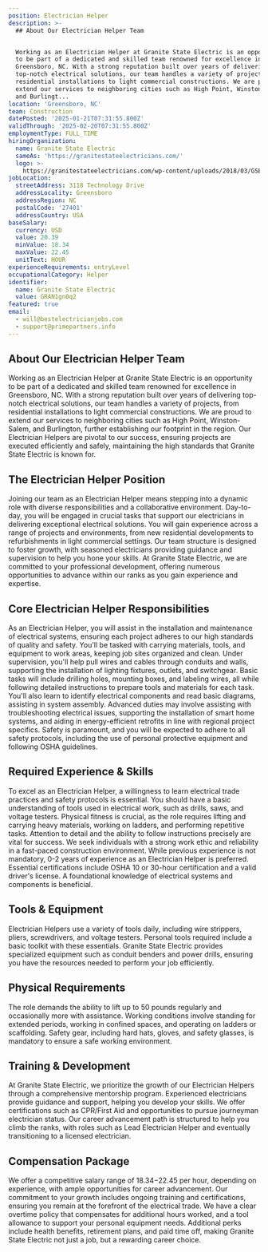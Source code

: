 ```yaml
---
position: Electrician Helper
description: >-
  ## About Our Electrician Helper Team


  Working as an Electrician Helper at Granite State Electric is an opportunity
  to be part of a dedicated and skilled team renowned for excellence in
  Greensboro, NC. With a strong reputation built over years of delivering
  top-notch electrical solutions, our team handles a variety of projects, from
  residential installations to light commercial constructions. We are proud to
  extend our services to neighboring cities such as High Point, Winston-Salem,
  and Burlingt...
location: 'Greensboro, NC'
team: Construction
datePosted: '2025-01-21T07:31:55.800Z'
validThrough: '2025-02-20T07:31:55.800Z'
employmentType: FULL_TIME
hiringOrganization:
  name: Granite State Electric
  sameAs: 'https://granitestateelectricians.com/'
  logo: >-
    https://granitestateelectricians.com/wp-content/uploads/2018/03/GSE-2c-Logo-4.jpg
jobLocation:
  streetAddress: 3118 Technology Drive
  addressLocality: Greensboro
  addressRegion: NC
  postalCode: '27401'
  addressCountry: USA
baseSalary:
  currency: USD
  value: 20.39
  minValue: 18.34
  maxValue: 22.45
  unitText: HOUR
experienceRequirements: entryLevel
occupationalCategory: Helper
identifier:
  name: Granite State Electric
  value: GRAN1gn0q2
featured: true
email:
  - will@bestelectricianjobs.com
  - support@primepartners.info
---
```




## About Our Electrician Helper Team

Working as an Electrician Helper at Granite State Electric is an opportunity to be part of a dedicated and skilled team renowned for excellence in Greensboro, NC. With a strong reputation built over years of delivering top-notch electrical solutions, our team handles a variety of projects, from residential installations to light commercial constructions. We are proud to extend our services to neighboring cities such as High Point, Winston-Salem, and Burlington, further establishing our footprint in the region. Our Electrician Helpers are pivotal to our success, ensuring projects are executed efficiently and safely, maintaining the high standards that Granite State Electric is known for.

## The Electrician Helper Position

Joining our team as an Electrician Helper means stepping into a dynamic role with diverse responsibilities and a collaborative environment. Day-to-day, you will be engaged in crucial tasks that support our electricians in delivering exceptional electrical solutions. You will gain experience across a range of projects and environments, from new residential developments to refurbishments in light commercial settings. Our team structure is designed to foster growth, with seasoned electricians providing guidance and supervision to help you hone your skills. At Granite State Electric, we are committed to your professional development, offering numerous opportunities to advance within our ranks as you gain experience and expertise.

## Core Electrician Helper Responsibilities

As an Electrician Helper, you will assist in the installation and maintenance of electrical systems, ensuring each project adheres to our high standards of quality and safety. You'll be tasked with carrying materials, tools, and equipment to work areas, keeping job sites organized and clean. Under supervision, you'll help pull wires and cables through conduits and walls, supporting the installation of lighting fixtures, outlets, and switchgear. Basic tasks will include drilling holes, mounting boxes, and labeling wires, all while following detailed instructions to prepare tools and materials for each task. You'll also learn to identify electrical components and read basic diagrams, assisting in system assembly. Advanced duties may involve assisting with troubleshooting electrical issues, supporting the installation of smart home systems, and aiding in energy-efficient retrofits in line with regional project specifics. Safety is paramount, and you will be expected to adhere to all safety protocols, including the use of personal protective equipment and following OSHA guidelines.

## Required Experience & Skills

To excel as an Electrician Helper, a willingness to learn electrical trade practices and safety protocols is essential. You should have a basic understanding of tools used in electrical work, such as drills, saws, and voltage testers. Physical fitness is crucial, as the role requires lifting and carrying heavy materials, working on ladders, and performing repetitive tasks. Attention to detail and the ability to follow instructions precisely are vital for success. We seek individuals with a strong work ethic and reliability in a fast-paced construction environment. While previous experience is not mandatory, 0-2 years of experience as an Electrician Helper is preferred. Essential certifications include OSHA 10 or 30-hour certification and a valid driver's license. A foundational knowledge of electrical systems and components is beneficial.

## Tools & Equipment

Electrician Helpers use a variety of tools daily, including wire strippers, pliers, screwdrivers, and voltage testers. Personal tools required include a basic toolkit with these essentials. Granite State Electric provides specialized equipment such as conduit benders and power drills, ensuring you have the resources needed to perform your job efficiently.

## Physical Requirements

The role demands the ability to lift up to 50 pounds regularly and occasionally more with assistance. Working conditions involve standing for extended periods, working in confined spaces, and operating on ladders or scaffolding. Safety gear, including hard hats, gloves, and safety glasses, is mandatory to ensure a safe working environment.

## Training & Development

At Granite State Electric, we prioritize the growth of our Electrician Helpers through a comprehensive mentorship program. Experienced electricians provide guidance and support, helping you develop your skills. We offer certifications such as CPR/First Aid and opportunities to pursue journeyman electrician status. Our career advancement path is structured to help you climb the ranks, with roles such as Lead Electrician Helper and eventually transitioning to a licensed electrician.

## Compensation Package

We offer a competitive salary range of $18.34-$22.45 per hour, depending on experience, with ample opportunities for career advancement. Our commitment to your growth includes ongoing training and certifications, ensuring you remain at the forefront of the electrical trade. We have a clear overtime policy that compensates for additional hours worked, and a tool allowance to support your personal equipment needs. Additional perks include health benefits, retirement plans, and paid time off, making Granite State Electric not just a job, but a rewarding career choice.